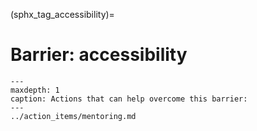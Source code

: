 (sphx_tag_accessibility)=
# Barrier: accessibility

```{toctree}
---
maxdepth: 1
caption: Actions that can help overcome this barrier:
---
../action_items/mentoring.md
```
